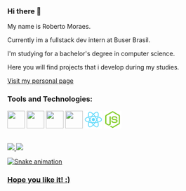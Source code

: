### Hi there 👋

My name is Roberto Moraes.

Currently im a fullstack dev intern at Buser Brasil.

I'm studying for a bachelor's degree in computer science.

Here you will find projects that i develop during my studies.

[Visit my personal page](https://rdemora2.github.io/D.Final---Pagina_Pessoal/)
<br> 

### Tools and Technologies:
<img src="https://cdn.jsdelivr.net/gh/devicons/devicon/icons/html5/html5-plain-wordmark.svg" width="40" height="40"/> <img src="https://cdn.jsdelivr.net/gh/devicons/devicon/icons/css3/css3-plain-wordmark.svg" width="40" height="40"/> <img src="https://cdn.jsdelivr.net/gh/devicons/devicon/icons/python/python-original.svg" width="40" height="40"/> <img src="https://cdn.jsdelivr.net/gh/devicons/devicon/icons/javascript/javascript-original.svg" width="40" height="40"/> <img src="https://raw.githubusercontent.com/devicons/devicon/1119b9f84c0290e0f0b38982099a2bd027a48bf1/icons/react/react-original.svg" width="40" height="40"/> <img src="https://raw.githubusercontent.com/devicons/devicon/1119b9f84c0290e0f0b38982099a2bd027a48bf1/icons/nodejs/nodejs-original.svg" width="40" height="40"/>
<br>
<br> 
      
<div style="display: flex">
<a href="https://github.com/Rdemora2">
<img height="165em" src="https://github-readme-stats.vercel.app/api/top-langs/?username=Rdemora2&langs_count=5&count_private=true&show_icons=true&theme=radical&title_color=36acd1&text_color=eeeee4&icon_color=eeeee4&layout=compact"/>
<img height="165em" src="https://github-readme-stats.vercel.app/api?username=Rdemora2&count_private=true&show_icons=true&theme=radical&title_color=36acd1&text_color=eeeee4&icon_color=eeeee4"/>
</div>
  


![Snake animation](https://github.com/lukemariano/lukemariano/blob/output/github-contribution-grid-snake.svg)
          
          
### Hope you like it! :)

